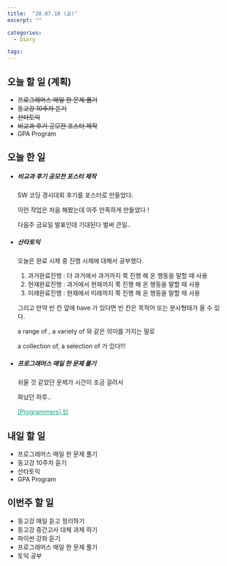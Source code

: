 ```yaml
---
title:  "20.07.10 (금)"
excerpt: ""

categories:
  - Diary

tags:
---
```


## 오늘 할 일 (계획)

- ~~프로그래머스 매일 한 문제 풀기~~
- ~~동고강 10주차 듣기~~
- ~~산타토익~~
- ~~비교과 후기 공모전 포스터 제작~~
- GPA Program

## 오늘 한 일

- ##### 비교과 후기 공모전 포스터 제작

  SW 코딩 경시대회 후기를 포스터로 만들었다.

  이런 작업은 처음 해봤는데 아주 만족하게 만들었다 !

  다음주 금요일 발표인데 기대된다 벌써 큰일..

- ##### 산타토익

  오늘은 완료 시제 중 진행 시제에 대해서 공부했다.

  1. 과거완료진행 : 더 과거에서 과거까지 쭉 진행 해 온 행동을 말할 때 사용
  2. 현재완료진행 : 과거에서 현재까지 쭉 진행 해 온 행동을 말할 때 사용
  3. 미래완료진행 : 현재에서 미래까지 쭉 진행 해 온 행동을 말할 때 사용

  그리고 만약 빈 칸 앞에 have 가 있다면 빈 칸은 목적어 또는 분사형태가 올 수 있다.

  a range of , a variety of 와 같은 의미를 가지는 말로

  a collection of, a selection of 가 있다!!!

- ##### 프로그래머스 매일 한 문제 풀기

  쉬울 것 같았던 문제가 시간이 조금 걸려서

  화났던 하루..

  <a href="https://nam-ki-bok.github.io/quiz/Quiz_Tower/" style="color:#0FA678">[Programmers] 탑</a>

## 내일 할 일

- 프로그래머스 매일 한 문제 풀기
- 동고강 10주차 듣기
- 산타토익
- GPA Program

## 이번주 할 일

- 동고강 매일 듣고 정리하기
- 동고강 중간고사 대체 과제 하기
- 파이썬 강좌 듣기
- 프로그래머스 매일 한 문제 풀기
- 토익 공부
